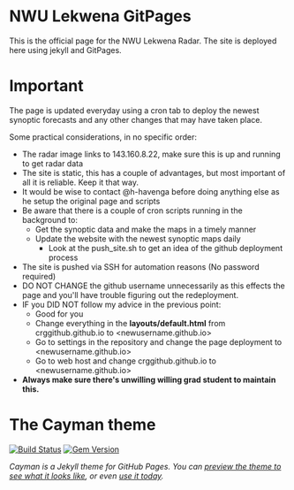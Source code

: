 # NWU Lekwena GitPages

This is the official page for the NWU Lekwena Radar. The site is deployed here
using jekyll and GitPages.

# Important
The page is updated everyday using a cron tab to deploy the newest synoptic
forecasts and any other changes that may have taken place.

Some practical considerations, in no specific order:
+ The radar image links to 143.160.8.22, make sure this is up and running to
  get radar data
+ The site is static, this has a couple of advantages, but most important of
  all it is reliable. Keep it that way.
+ It would be wise to contact @h-havenga before doing anything else as he setup
  the original page and scripts
+ Be aware that there is a couple of cron scripts running in the background to:
    + Get the synoptic data and make the maps in a timely manner
    + Update the website with the newest synoptic maps daily
        + Look at the push_site.sh to get an idea of the github deployment
          process
+ The site is pushed via SSH for automation reasons (No password required)
+ DO NOT CHANGE the github username unnecessarily as this effects the page and
  you'll have trouble figuring out the redeployment.
+ IF you DID NOT follow my advice in the previous point:
    + Good for you
    + Change everything in the **layouts/default.html** from
      crggithub.github.io to <newusername.github.io>
    + Go to settings in the repository and change the page deployment to
      <newusername.github.io>
    + Go to web host and change crggithub.github.io to <newusername.github.io> 
+ **Always make sure there's unwilling willing grad student to maintain this.**

# The Cayman theme

[![Build
Status](https://travis-ci.org/pages-themes/cayman.svg?branch=master)](https://travis-ci.org/pages-themes/cayman)
[![Gem
Version](https://badge.fury.io/rb/jekyll-theme-cayman.svg)](https://badge.fury.io/rb/jekyll-theme-cayman)

*Cayman is a Jekyll theme for GitHub Pages. You can [preview the theme to see
what it looks like](http://pages-themes.github.io/cayman), or even [use it
today](#usage).*
